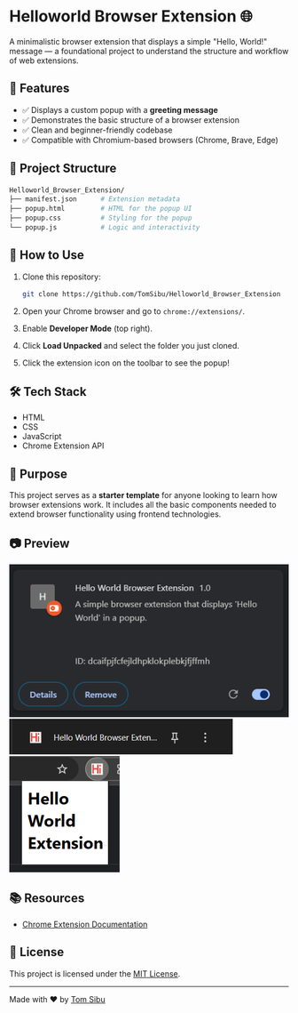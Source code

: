 # Helloworld Browser Extension 🌐

A minimalistic browser extension that displays a simple "Hello, World!" message — a foundational project to understand the structure and workflow of web extensions.

## 🚀 Features

- ✅ Displays a custom popup with a **greeting message**
- ✅ Demonstrates the basic structure of a browser extension
- ✅ Clean and beginner-friendly codebase
- ✅ Compatible with Chromium-based browsers (Chrome, Brave, Edge)

## 📁 Project Structure

```bash
Helloworld_Browser_Extension/
├── manifest.json      # Extension metadata
├── popup.html         # HTML for the popup UI
├── popup.css          # Styling for the popup
└── popup.js           # Logic and interactivity
```

## 🧩 How to Use

1. Clone this repository:
   ```bash
   git clone https://github.com/TomSibu/Helloworld_Browser_Extension
   ```

2. Open your Chrome browser and go to `chrome://extensions/`.

3. Enable **Developer Mode** (top right).

4. Click **Load Unpacked** and select the folder you just cloned.

5. Click the extension icon on the toolbar to see the popup!

## 🛠️ Tech Stack

- HTML
- CSS
- JavaScript
- Chrome Extension API

## 🎯 Purpose

This project serves as a **starter template** for anyone looking to learn how browser extensions work. It includes all the basic components needed to extend browser functionality using frontend technologies.

## 📷 Preview

![Popup Preview 1](Outputs/ext_output2.png)
![Popup Preview 2](Outputs/ext_output1.png)
![Popup Preview 3](Outputs/ext_output3.png)

## 📚 Resources

- [Chrome Extension Documentation](https://developer.chrome.com/docs/extensions/mv3/getstarted/)

## 📜 License

This project is licensed under the [MIT License](LICENSE).

---

Made with ❤️ by [Tom Sibu](https://github.com/TomSibu)